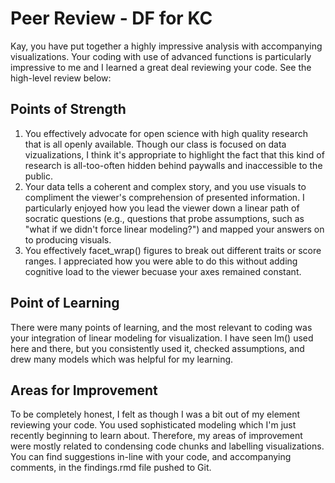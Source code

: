 # Peer Review - DF for KC
Kay, you have put together a highly impressive analysis with accompanying visualizations. Your coding with use of advanced functions is particularly impressive to me and I learned a great deal reviewing your code. See the high-level review below:

## Points of Strength
1. You effectively advocate for open science with high quality research that is all openly available. Though our class is focused on data vizualizations, I think it's appropriate to highlight the fact that this kind of research is all-too-often hidden behind paywalls and inaccessible to the public. 
2. Your data tells a coherent and complex story, and you use visuals to compliment the viewer's comprehension of presented information. I particularly enjoyed how you lead the viewer down a linear path of socratic questions (e.g., questions that probe assumptions, such as "what if we didn't force linear modeling?") and mapped your answers on to producing visuals.
3. You effectively facet_wrap() figures to break out different traits or score ranges. I appreciated how you were able to do this without adding cognitive load to the viewer becuase your axes remained constant.

## Point of Learning
There were many points of learning, and the most relevant to coding was your integration of linear modeling for visualization. I have seen lm() used here and there, but you consistently used it, checked assumptions, and drew many models which was helpful for my learning.

## Areas for Improvement
To be completely honest, I felt as though I was a bit out of my element reviewing your code. You used sophisticated modeling which I'm just recently beginning to learn about. Therefore, my areas of improvement were mostly related to condensing code chunks and labelling visualizations. You can find suggestions in-line with your code, and accompanying comments, in the findings.rmd file pushed to Git. 
